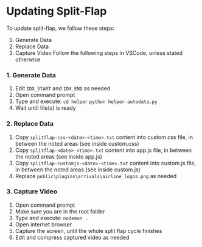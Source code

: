# Updating Split-Flap
To update split-flap, we follow these steps:
1. Generate Data
2. Replace Data
3. Capture Video
Follow the following steps in VSCode, unless stated otherwise

### 1. Generate Data
1. Edit `IDX_START` and `IDX_END` as needed
2. Open command prompt
3. Type and execute:
	`cd helper`
	`python helper-autodata.py`
4. Wait until file(s) is ready

### 2. Replace Data
1. Copy `splitflap-css-<date>-<time>.txt` content into custom.css file, in between the noted areas (see inside custom.css)
2. Copy `splitflap-<date>-<time>.txt` content into app.js file, in between the noted areas (see inside app.js)
2. Copy `splitflap-customjs-<date>-<time>.txt` content into custom.js file, in between the noted areas (see inside custom.js)
3. Replace `public\plugins\arrivals\airline_logos.png` as needed

### 3. Capture Video
1. Open command prompt
2. Make sure you are in the root folder
3. Type and execute:
    `nodemon .`
4. Open internet browser
5. Capture the screen, until the whole split flap cycle finishes
6. Edit and compress captured video as needed